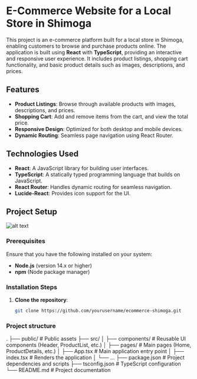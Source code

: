 # E-Commerce Website for a Local Store in Shimoga

This project is an e-commerce platform built for a local store in Shimoga, enabling customers to browse and purchase products online. The application is built using **React** with **TypeScript**, providing an interactive and responsive user experience. It includes product listings, shopping cart functionality, and basic product details such as images, descriptions, and prices.

## Features

- **Product Listings**: Browse through available products with images, descriptions, and prices.
- **Shopping Cart**: Add and remove items from the cart, and view the total price.
- **Responsive Design**: Optimized for both desktop and mobile devices.
- **Dynamic Routing**: Seamless page navigation using React Router.
  
## Technologies Used

- **React**: A JavaScript library for building user interfaces.
- **TypeScript**: A statically typed programming language that builds on JavaScript.
- **React Router**: Handles dynamic routing for seamless navigation.
- **Lucide-React**: Provides icon support for the UI.

## Project Setup
![alt text](image.png)

### Prerequisites

Ensure that you have the following installed on your system:
- **Node.js** (version 14.x or higher)
- **npm** (Node package manager)

### Installation Steps

1. **Clone the repository**:
   ```bash
   git clone https://github.com/yourusername/ecommerce-shimoga.git

### Project structure
.
├── public/              # Public assets
├── src/
│   ├── components/      # Reusable UI components (Header, ProductList, etc.)
│   ├── pages/           # Main pages (Home, ProductDetails, etc.)
│   ├── App.tsx          # Main application entry point
│   ├── index.tsx        # Renders the application
│   └── ...
├── package.json         # Project dependencies and scripts
├── tsconfig.json        # TypeScript configuration
└── README.md            # Project documentation
